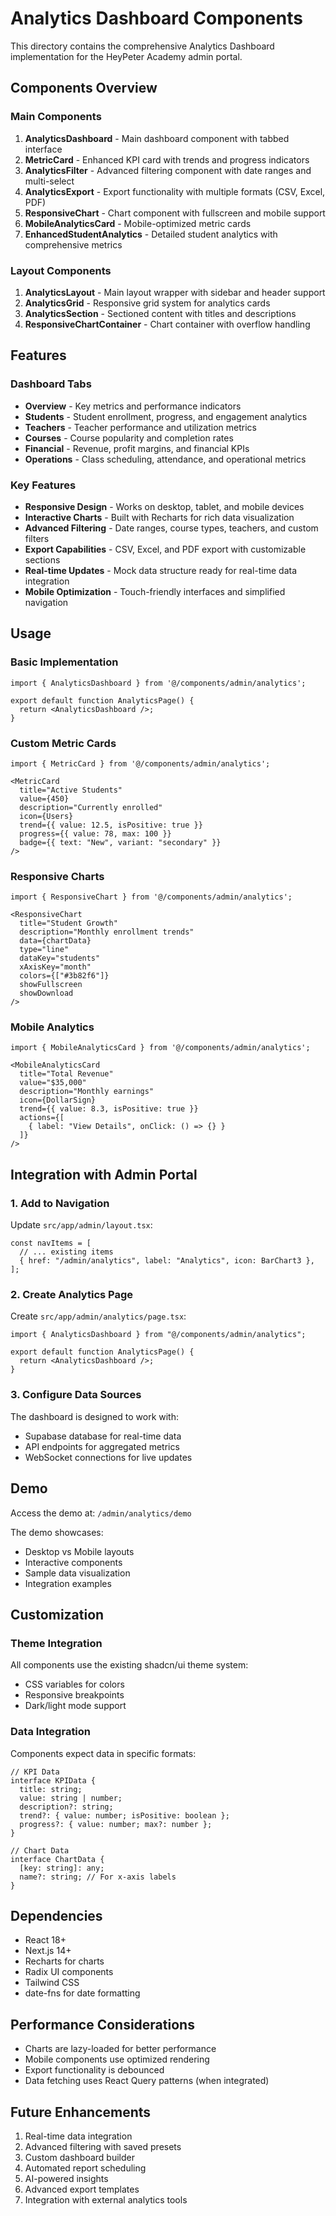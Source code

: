 # Analytics Dashboard Components

This directory contains the comprehensive Analytics Dashboard implementation for the HeyPeter Academy admin portal.

## Components Overview

### Main Components

1. **AnalyticsDashboard** - Main dashboard component with tabbed interface
2. **MetricCard** - Enhanced KPI card with trends and progress indicators
3. **AnalyticsFilter** - Advanced filtering component with date ranges and multi-select
4. **AnalyticsExport** - Export functionality with multiple formats (CSV, Excel, PDF)
5. **ResponsiveChart** - Chart component with fullscreen and mobile support
6. **MobileAnalyticsCard** - Mobile-optimized metric cards
7. **EnhancedStudentAnalytics** - Detailed student analytics with comprehensive metrics

### Layout Components

1. **AnalyticsLayout** - Main layout wrapper with sidebar and header support
2. **AnalyticsGrid** - Responsive grid system for analytics cards
3. **AnalyticsSection** - Sectioned content with titles and descriptions
4. **ResponsiveChartContainer** - Chart container with overflow handling

## Features

### Dashboard Tabs
- **Overview** - Key metrics and performance indicators
- **Students** - Student enrollment, progress, and engagement analytics
- **Teachers** - Teacher performance and utilization metrics
- **Courses** - Course popularity and completion rates
- **Financial** - Revenue, profit margins, and financial KPIs
- **Operations** - Class scheduling, attendance, and operational metrics

### Key Features
- **Responsive Design** - Works on desktop, tablet, and mobile devices
- **Interactive Charts** - Built with Recharts for rich data visualization
- **Advanced Filtering** - Date ranges, course types, teachers, and custom filters
- **Export Capabilities** - CSV, Excel, and PDF export with customizable sections
- **Real-time Updates** - Mock data structure ready for real-time data integration
- **Mobile Optimization** - Touch-friendly interfaces and simplified navigation

## Usage

### Basic Implementation

```tsx
import { AnalyticsDashboard } from '@/components/admin/analytics';

export default function AnalyticsPage() {
  return <AnalyticsDashboard />;
}
```

### Custom Metric Cards

```tsx
import { MetricCard } from '@/components/admin/analytics';

<MetricCard
  title="Active Students"
  value={450}
  description="Currently enrolled"
  icon={Users}
  trend={{ value: 12.5, isPositive: true }}
  progress={{ value: 78, max: 100 }}
  badge={{ text: "New", variant: "secondary" }}
/>
```

### Responsive Charts

```tsx
import { ResponsiveChart } from '@/components/admin/analytics';

<ResponsiveChart
  title="Student Growth"
  description="Monthly enrollment trends"
  data={chartData}
  type="line"
  dataKey="students"
  xAxisKey="month"
  colors={["#3b82f6"]}
  showFullscreen
  showDownload
/>
```

### Mobile Analytics

```tsx
import { MobileAnalyticsCard } from '@/components/admin/analytics';

<MobileAnalyticsCard
  title="Total Revenue"
  value="$35,000"
  description="Monthly earnings"
  icon={DollarSign}
  trend={{ value: 8.3, isPositive: true }}
  actions={[
    { label: "View Details", onClick: () => {} }
  ]}
/>
```

## Integration with Admin Portal

### 1. Add to Navigation

Update `src/app/admin/layout.tsx`:

```tsx
const navItems = [
  // ... existing items
  { href: "/admin/analytics", label: "Analytics", icon: BarChart3 },
];
```

### 2. Create Analytics Page

Create `src/app/admin/analytics/page.tsx`:

```tsx
import { AnalyticsDashboard } from "@/components/admin/analytics";

export default function AnalyticsPage() {
  return <AnalyticsDashboard />;
}
```

### 3. Configure Data Sources

The dashboard is designed to work with:
- Supabase database for real-time data
- API endpoints for aggregated metrics
- WebSocket connections for live updates

## Demo

Access the demo at: `/admin/analytics/demo`

The demo showcases:
- Desktop vs Mobile layouts
- Interactive components
- Sample data visualization
- Integration examples

## Customization

### Theme Integration

All components use the existing shadcn/ui theme system:
- CSS variables for colors
- Responsive breakpoints
- Dark/light mode support

### Data Integration

Components expect data in specific formats:

```tsx
// KPI Data
interface KPIData {
  title: string;
  value: string | number;
  description?: string;
  trend?: { value: number; isPositive: boolean };
  progress?: { value: number; max?: number };
}

// Chart Data
interface ChartData {
  [key: string]: any;
  name?: string; // For x-axis labels
}
```

## Dependencies

- React 18+
- Next.js 14+
- Recharts for charts
- Radix UI components
- Tailwind CSS
- date-fns for date formatting

## Performance Considerations

- Charts are lazy-loaded for better performance
- Mobile components use optimized rendering
- Export functionality is debounced
- Data fetching uses React Query patterns (when integrated)

## Future Enhancements

1. Real-time data integration
2. Advanced filtering with saved presets
3. Custom dashboard builder
4. Automated report scheduling
5. AI-powered insights
6. Advanced export templates
7. Integration with external analytics tools